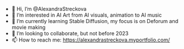 - 👋 Hi, I’m @AlexandraStreckova
- 👀 I’m interested in AI Art from AI visuals, animation to AI music
- 🌱 I’m currently learning Stable Diffusion, my focus is on Deforum and movie making
- 💞️ I’m looking to collaborate, but not before 2023
- 📫 How to reach me: https://alexandrastreckova.myportfolio.com/

<!---
AlexandraStreckova/AlexandraStreckova is a ✨ special ✨ repository because its `README.md` (this file) appears on your GitHub profile.
You can click the Preview link to take a look at your changes.
--->
